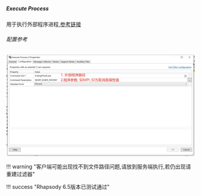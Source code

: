 ##### Execute Process

用于执行外部程序进程,[参考链接](https://www.alsoapp.com/docs-rhapsody/6.9.1/en/execute-process.html#examples-760)

###### 配置参考

![配置示例](../assets/images/filter-ep.png)

!!! warning "客户端可能出现找不到文件路径问题,请放到服务端执行,若仍出现请重建过滤器"

!!! success "Rhapsody 6.5版本已测试通过"


